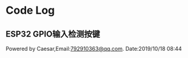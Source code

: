 # Code Log #

## ESP32 GPIO输入检测按键 ##

Powered by Caesar,Email:792910363@qq.com.
Date:2019/10/18 08:44
